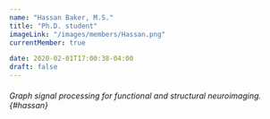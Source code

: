 ```yaml
---
name: "Hassan Baker, M.S."
title: "Ph.D. student"
imageLink: "/images/members/Hassan.png"
currentMember: true

date: 2020-02-01T17:00:38-04:00
draft: false
---
```


###### Graph signal processing for functional and structural neuroimaging. {#hassan}
